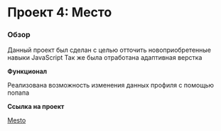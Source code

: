# Проект 4: Место

### Обзор

Данный проект был сделан с целью отточить новоприобретенные навыки JavaScript
Так же была отработана адаптивная верстка

**Функционал**

Реализована возможность изменения данных профиля с помощью попапа

**Ссылка на проект**

[Mesto](https://http://skeletonzek.github.io/mesto/)